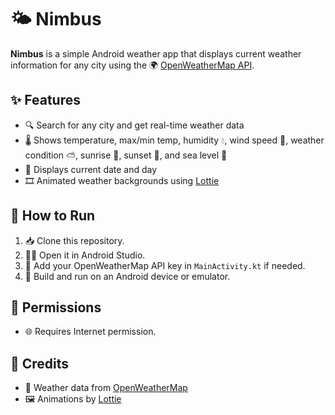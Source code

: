 # 🌤️ Nimbus

**Nimbus** is a simple Android weather app that displays current weather information for any city using the 🌍 [OpenWeatherMap API](https://openweathermap.org/).

## ✨ Features

- 🔍 Search for any city and get real-time weather data
- 🌡️ Shows temperature, max/min temp, humidity 💧, wind speed 💨, weather condition ⛅, sunrise 🌅, sunset 🌇, and sea level 🌊
- 📅 Displays current date and day
- 🎞️ Animated weather backgrounds using [Lottie](https://airbnb.io/lottie/)

## 🚀 How to Run

1. 📥 Clone this repository.
2. 🧑‍💻 Open it in Android Studio.
3. 🔑 Add your OpenWeatherMap API key in `MainActivity.kt` if needed.
4. 📱 Build and run on an Android device or emulator.

## 🔐 Permissions

- 🌐 Requires Internet permission.

## 🙏 Credits

- 📡 Weather data from [OpenWeatherMap](https://openweathermap.org/)
- 🖼️ Animations by [Lottie](https://airbnb.io/lottie/)
